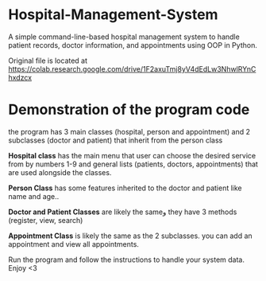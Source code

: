 # Hospital-Management-System
A simple command-line-based hospital management system to handle patient records, doctor information, and appointments using OOP in Python.

Original file is located at
    https://colab.research.google.com/drive/1F2axuTmj8yV4dEdLw3NhwlRYnChxdzcx

# Demonstration of the program code

the program has 3 main classes (hospital, person and appointment)
and 2 subclasses (doctor and patient) that inherit from the person class

**Hospital class** has the main menu that user can choose the desired service from by numbers 1-9
and general lists (patients, doctors, appointments) that are used alongside the classes.

**Person Class** has some features inherited to the doctor and patient like name and age..

**Doctor and Patient Classes** are likely the sameو they have 3 methods (register, view, search)

**Appointment Class** is likely the same as the 2 subclasses.
you can add an appointment and view all appointments.

Run the program and follow the instructions to handle your system data.
Enjoy <3

